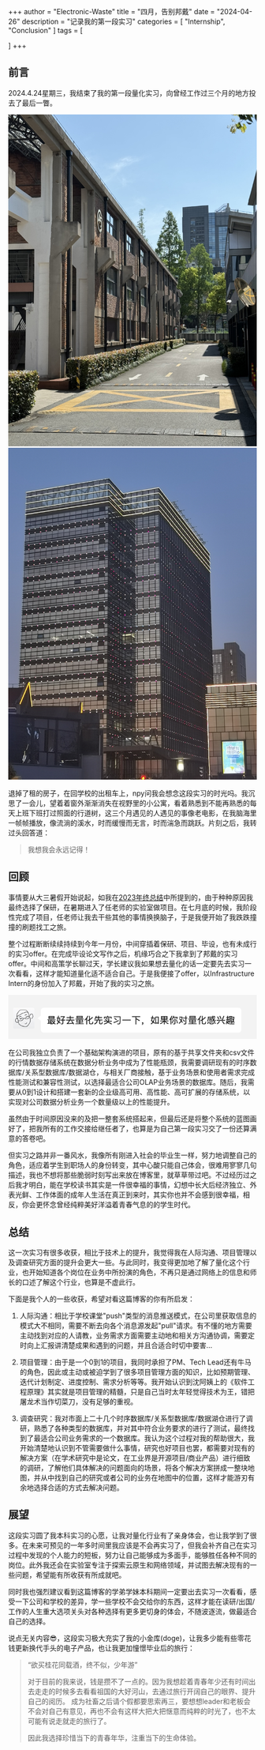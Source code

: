 +++
author = "Electronic-Waste"
title = "四月，告别邦戴"
date = "2024-04-26"
description = "记录我的第一段实习"
categories = [
    "Internship",
    "Conclusion"
]
tags = [
   
]
+++

## 前言

2024.4.24星期三，我结束了我的第一段量化实习，向曾经工作过三个月的地方投去了最后一瞥。

![离职的午后](img/bonditech1.JPG) ![出门就是购物广场](img/bonditech2.JPG) 

退掉了租的房子，在回学校的出租车上，npy问我会想念这段实习的时光吗。我沉思了一会儿，望着着窗外渐渐消失在视野里的小公寓，看着熟悉到不能再熟悉的每天上班下班打过照面的行道树，这三个月遇见的人遇见的事像老电影，在我脑海里一帧帧播放，像流淌的溪水，时而缓慢而无言，时而湍急而跳跃。片刻之后，我转过头回答道：

> 我想我会永远记得！

## 回顾

事情要从大三暑假开始说起，如我在[2023年终总结](https://blog.electronicwaste.cn/p/2023年度总结/)中所提到的，由于种种原因我最终选择了保研，在暑期进入了任老师的实验室做项目。在七月底的时候，我阶段性完成了项目，任老师让我去干些其他的事情换换脑子，于是我便开始了我跌跌撞撞的刷题找工之旅。

整个过程断断续续持续到今年一月份，中间穿插着保研、项目、毕设，也有未成行的实习offer。在完成毕设论文写作之后，机缘巧合之下我拿到了邦戴的实习offer。中间和高策学长聊过天，学长建议我如果想去量化的话一定要先去实习一次看看，这样才能知道量化适不适合自己。于是我便接了offer，以Infrastructure Intern的身份加入了邦戴，开始了我的实习之旅。

![学长的建议](img/gc.png)

在公司我独立负责了一个基础架构演进的项目，原有的基于共享文件夹和csv文件的行情数据存储系统在数据分析业务中成为了性能瓶颈，我需要调研现有的时序数据库/关系型数据库/数据湖仓，与相关厂商接触，基于业务场景和使用者需求完成性能测试和兼容性测试，以选择最适合公司OLAP业务场景的数据库。随后，我需要从0到1设计和搭建一套新的企业级高可用、高性能、高可扩展的存储系统，以实现对公司数据分析业务一个数量级以上的性能提升。

虽然由于时间原因没来的及把一整套系统搭起来，但最后还是将整个系统的蓝图画好了，把我所有的工作交接给继任者了，也算是为自己第一段实习交了一份还算满意的答卷吧。

但实习之路并非一番风水，我像所有刚进入社会的毕业生一样，努力地调整自己的角色，适应着学生到职场人的身份转变，其中心酸只能自己体会，很难用寥寥几句描述，我也不想将那些脆弱时刻写出来放在博客里，就草草带过吧。不过经历过之后我才明白，能在学校读书其实是一件很幸福的事情，幻想中长大后经济独立、外表光鲜、工作体面的成年人生活在真正到来时，其实你也并不会感到很幸福，相反，你会更怀念曾经纯粹美好洋溢着青春气息的的学生时代。

## 总结

这一次实习有很多收获，相比于技术上的提升，我觉得我在人际沟通、项目管理以及调查研究方面的提升会更大一些。与此同时，我变得更加地了解了量化这个行业，也开始知道各个岗位在业务中所扮演的角色，不再只是通过网络上的信息和师长的口述了解这个行业，也算是不虚此行。

下面是我个人的一些收获，希望对看这篇博客的你有所启发：

1. 人际沟通：相比于学校课堂"push"类型的消息推送模式，在公司里获取信息的模式大不相同，需要不断去向各个消息源发起"pull"请求。有不懂的地方需要主动找到对应的人请教，业务需求方面需要主动地和相关方沟通协调，需要定时向上汇报讲清楚成果和遇到的问题，并且合适合时切中要害...

2. 项目管理：由于是一个0到1的项目，我同时承担了PM、Tech Lead还有牛马的角色，因此或主动或被迫学到了很多项目管理方面的知识，比如预期管理、迭代计划制定、进度控制、需求分析等等。我开始认识到沈阿姨上的《软件工程原理》其实就是项目管理的精髓，只是自己当时太年轻觉得技术为王，错把屠龙术当作切菜刀，没有足够的重视。

3. 调查研究：我对市面上二十几个时序数据库/关系型数据库/数据湖仓进行了调研，熟悉了各种类型的数据库，并对其中符合业务要求的进行了测试，最终找到了最适合公司业务需求的一个数据库。我认为这个过程对我的帮助很大，我开始清楚地认识到不管需要做什么事情，研究也好项目也罢，都需要对现有的解决方案（在学术研究中是论文，在工业界是开源项目/商业产品）进行细致的调研，了解他们具体解决的问题面向的场景，将各个解决方案拼成一整块地图，并从中找到自己的研究或者公司的业务在地图中的位置，这样才能游刃有余地选择合适的方式去解决问题。

## 展望

这段实习圆了我本科实习的心愿，让我对量化行业有了亲身体会，也让我学到了很多。在未来可预见的一年多时间里我应该是不会再实习了，但我会补齐自己在实习过程中发现的个人能力的短板，努力让自己能够成为多面手，能够胜任各种不同的岗位。此外我还会在实验室专注于探索云原生和网络领域，并试图去解决现有的一些问题，希望能有所收获有所成就吧。

同时我也强烈建议看到这篇博客的学弟学妹本科期间一定要出去实习一次看看，感受一下公司和学校的差异，学一些学校不会交给你的东西，这样才能在读研/出国/工作的人生重大选项关头对各种选择有更多更切身的体会，不随波逐流，做最适合自己的选择。

说点无关内容😎，这段实习极大充实了我的小金库(doge)，让我多少能有些零花钱更新换代手头的电子产品，也让我更加憧憬毕业后的旅行：

> “欲买桂花同载酒，终不似，少年游”
> 
> 对于目前的我来说，钱是攒不了一点的。因为我想趁着青春年少还有时间出去走走的时候多去看看祖国的大好河山，去通过旅行开阔自己的眼界、提升自己的阅历。
> 成为社畜之后请个假都要思索再三，要想想leader和老板会不会对自己有意见，再也不会有这样大把大把惬意而纯粹的时光了，也不太可能有说走就走的旅行了。
> 
> 因此我选择珍惜当下的青春年华，注重当下的生命体验。

